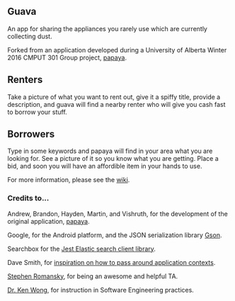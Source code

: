 Guava
---------
An app for sharing the appliances you rarely use which are currently collecting dust.

Forked from an application developed during a University of Alberta Winter 2016 CMPUT 301 Group project, [papaya](https://github.com/CMPUT301W16T03/papaya).

Renters
-------
Take a picture of what you want to rent out, give it a spiffy title, provide a description, and guava will find a nearby renter who will give you cash fast to borrow your stuff.

Borrowers
---------
Type in some keywords and papaya will find in your area what you are looking for. See a picture of it so you know what you are getting. Place a bid, and soon you will have an affordible item in your hands to use.

For more information, please see the [wiki](https://github.com/CMPUT301W16T03/papaya/wiki).

### Credits to...

Andrew, Brandon, Hayden, Martin, and Vishruth, for the development of the original application, [papaya](https://github.com/CMPUT301W16T03/papaya).

Google, for the Android platform, and the JSON serialization library [Gson](https://github.com/google/gson).

Searchbox for the [Jest Elastic search client library](https://github.com/searchbox-io/Jest).

Dave Smith, for [inspiration on how to pass around application contexts](https://possiblemobile.com/2013/06/context).

[Stephen Romansky](https://github.com/SRomansky), for being an awesome and helpful TA.

[Dr. Ken Wong](http://www.cs.ualberta.ca/~kenw), for instruction in Software Engineering practices.


